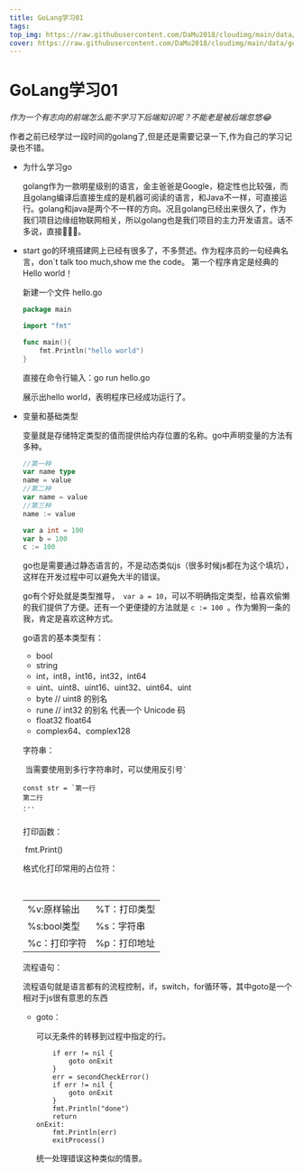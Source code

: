 ```yaml
---
title: GoLang学习01
tags:
top_img: https://raw.githubusercontent.com/DaMu2018/cloudimg/main/data/%E7%8B%97%E7%8B%97.jpg
cover: https://raw.githubusercontent.com/DaMu2018/cloudimg/main/data/golang.png
---
```

# GoLang学习01

*作为一个有志向的前端怎么能不学习下后端知识呢？不能老是被后端忽悠😂*

​		作者之前已经学过一段时间的golang了,但是还是需要记录一下,作为自己的学习记录也不错。

- 为什么学习go

  golang作为一款明星级别的语言，金主爸爸是Google，稳定性也比较强，而且golang编译后直接生成的是机器可阅读的语言，和Java不一样，可直接运行。golang和java是两个不一样的方向。况且golang已经出来很久了，作为我们项目边缘组物联网相关，所以golang也是我们项目的主力开发语言。话不多说，直接🐛🐛🐛。

- start
  go的环境搭建网上已经有很多了，不多赘述。作为程序员的一句经典名言，don`t talk too much,show me the code。
  第一个程序肯定是经典的Hello world！

  新建一个文件 hello.go

  ```go
  package main
  
  import "fmt"
  
  func main(){
      fmt.Println("hello world")
  }
  
  ```

  直接在命令行输入：go run hello.go

  展示出hello world，表明程序已经成功运行了。

- 变量和基础类型

  变量就是存储特定类型的值而提供给内存位置的名称。go中声明变量的方法有多种。

  ```go
  //第一种
  var name type 
  name = value
  //第二种
  var name = value
  //第三种
  name := value
  
  var a int = 100
  var b = 100
  c := 100
  ```

  go也是需要通过静态语言的，不是动态类似js（很多时候js都在为这个填坑），这样在开发过程中可以避免大半的错误。

  go有个好处就是类型推导，``` var a = 10```，可以不明确指定类型，给喜欢偷懒的我们提供了方便。还有一个更便捷的方法就是 ```c := 100 ```。作为懒狗一条的我，肯定是喜欢这种方式。

  go语言的基本类型有：

  - bool
  - string
  - int，int8，int16，int32，int64
  - uint、uint8、uint16、uint32、uint64、uint
  - byte // uint8 的别名
  - rune // int32 的别名 代表一个 Unicode 码
  - float32 float64
  - complex64、complex128

  字符串：

  ​	当需要使用到多行字符串时，可以使用反引号``` ` ```

  ```
  const str = `第一行
  第二行
  ...
  `
  ```

  打印函数：

  ​	fmt.Print()

  格式化打印常用的占位符：

  ​	

  |              |              |
  | ------------ | ------------ |
  | %v:原样输出  | %T：打印类型 |
  | %s:bool类型  | %s：字符串   |
  | %c：打印字符 | %p：打印地址 |

  流程语句：

  ​		流程语句就是语言都有的流程控制，if，switch，for循环等，其中goto是一个相对于js很有意思的东西

  - goto：

    可以无条件的转移到过程中指定的行。

    ```
        if err != nil {
            goto onExit
        }
        err = secondCheckError()
        if err != nil {
            goto onExit
        }
        fmt.Println("done")
        return
    onExit:
        fmt.Println(err)
        exitProcess()
    ```

    统一处理错误这种类似的情景。

    

